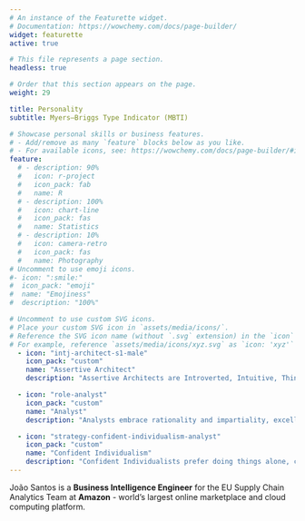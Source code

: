 ```yaml
---
# An instance of the Featurette widget.
# Documentation: https://wowchemy.com/docs/page-builder/
widget: featurette
active: true

# This file represents a page section.
headless: true

# Order that this section appears on the page.
weight: 29

title: Personality
subtitle: Myers–Briggs Type Indicator (MBTI)

# Showcase personal skills or business features.
# - Add/remove as many `feature` blocks below as you like.
# - For available icons, see: https://wowchemy.com/docs/page-builder/#icons
feature:
  # - description: 90%
  #   icon: r-project
  #   icon_pack: fab
  #   name: R
  # - description: 100%
  #   icon: chart-line
  #   icon_pack: fas
  #   name: Statistics
  # - description: 10%
  #   icon: camera-retro
  #   icon_pack: fas
  #   name: Photography
# Uncomment to use emoji icons.
#- icon: ":smile:"
#  icon_pack: "emoji"
#  name: "Emojiness"
#  description: "100%"

# Uncomment to use custom SVG icons.
# Place your custom SVG icon in `assets/media/icons/`.
# Reference the SVG icon name (without `.svg` extension) in the `icon` field.
# For example, reference `assets/media/icons/xyz.svg` as `icon: 'xyz'`
  - icon: "intj-architect-s1-male"
    icon_pack: "custom"
    name: "Assertive Architect"
    description: "Assertive Architects are Introverted, Intuitive, Thinking, Judging and Assertive. These thoughtful tacticians love perfecting the details of life, applying creativity and rationality. " 

  - icon: "role-analyst"
    icon_pack: "custom"
    name: "Analyst"
    description: "Analysts embrace rationality and impartiality, excelling in intellectual debates and scientific or technological fields. They are fiercely independent, open-minded, and strong-willed. "

  - icon: "strategy-confident-individualism-analyst"
    icon_pack: "custom"
    name: "Confident Individualism"
    description: "Confident Individualists prefer doing things alone, choosing to rely on their own skills and instincts instead of seeking contact with other people. They know what they are good at. "
---
```


João Santos is a **Business Intelligence Engineer** for the EU Supply Chain Analytics Team at **Amazon** - world’s largest online marketplace and cloud computing platform.